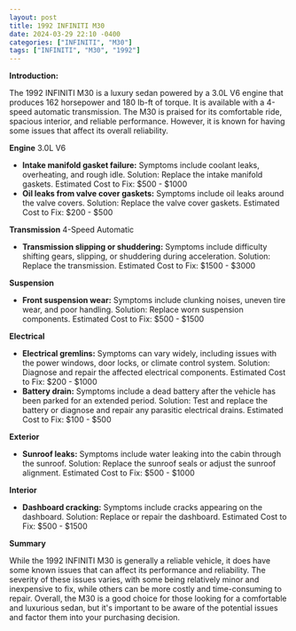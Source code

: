 ```yaml
---
layout: post
title: 1992 INFINITI M30
date: 2024-03-29 22:10 -0400
categories: ["INFINITI", "M30"]
tags: ["INFINITI", "M30", "1992"]
---
```

**Introduction:**

The 1992 INFINITI M30 is a luxury sedan powered by a 3.0L V6 engine that produces 162 horsepower and 180 lb-ft of torque. It is available with a 4-speed automatic transmission. The M30 is praised for its comfortable ride, spacious interior, and reliable performance. However, it is known for having some issues that affect its overall reliability.

**Engine**
3.0L V6

- **Intake manifold gasket failure:** Symptoms include coolant leaks, overheating, and rough idle. Solution: Replace the intake manifold gaskets. Estimated Cost to Fix: $500 - $1000
- **Oil leaks from valve cover gaskets:** Symptoms include oil leaks around the valve covers. Solution: Replace the valve cover gaskets. Estimated Cost to Fix: $200 - $500

**Transmission**
4-Speed Automatic

- **Transmission slipping or shuddering:** Symptoms include difficulty shifting gears, slipping, or shuddering during acceleration. Solution: Replace the transmission. Estimated Cost to Fix: $1500 - $3000

**Suspension**

- **Front suspension wear:** Symptoms include clunking noises, uneven tire wear, and poor handling. Solution: Replace worn suspension components. Estimated Cost to Fix: $500 - $1500

**Electrical**

- **Electrical gremlins:** Symptoms can vary widely, including issues with the power windows, door locks, or climate control system. Solution: Diagnose and repair the affected electrical components. Estimated Cost to Fix: $200 - $1000
- **Battery drain:** Symptoms include a dead battery after the vehicle has been parked for an extended period. Solution: Test and replace the battery or diagnose and repair any parasitic electrical drains. Estimated Cost to Fix: $100 - $500

**Exterior**

- **Sunroof leaks:** Symptoms include water leaking into the cabin through the sunroof. Solution: Replace the sunroof seals or adjust the sunroof alignment. Estimated Cost to Fix: $500 - $1000

**Interior**

- **Dashboard cracking:** Symptoms include cracks appearing on the dashboard. Solution: Replace or repair the dashboard. Estimated Cost to Fix: $500 - $1500

**Summary**

While the 1992 INFINITI M30 is generally a reliable vehicle, it does have some known issues that can affect its performance and reliability. The severity of these issues varies, with some being relatively minor and inexpensive to fix, while others can be more costly and time-consuming to repair. Overall, the M30 is a good choice for those looking for a comfortable and luxurious sedan, but it's important to be aware of the potential issues and factor them into your purchasing decision.
